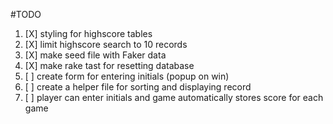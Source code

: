 #TODO
1. [X] styling for highscore tables
1. [X] limit highscore search to 10 records
1. [X] make seed file with Faker data
1. [X] make rake tast for resetting database
1. [ ] create form for entering initials (popup on win)
1. [ ] create a helper file for sorting and displaying record
1. [ ] player can enter initials and game automatically stores score for each game